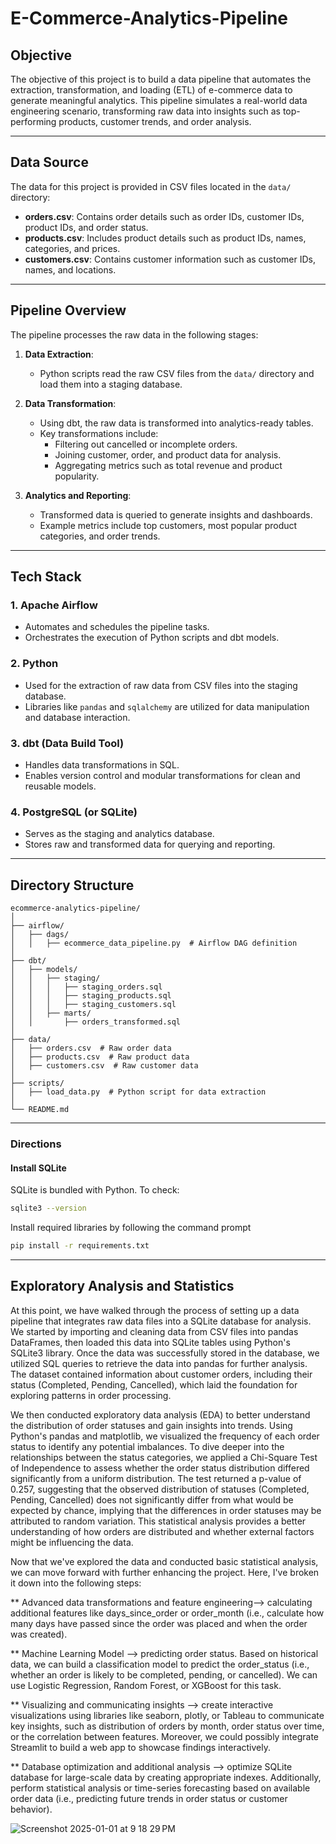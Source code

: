 # E-Commerce-Analytics-Pipeline


## Objective
The objective of this project is to build a data pipeline that automates the extraction, transformation, and loading (ETL) of e-commerce data to generate meaningful analytics. This pipeline simulates a real-world data engineering scenario, transforming raw data into insights such as top-performing products, customer trends, and order analysis.

---

## Data Source
The data for this project is provided in CSV files located in the `data/` directory:
- **orders.csv**: Contains order details such as order IDs, customer IDs, product IDs, and order status.
- **products.csv**: Includes product details such as product IDs, names, categories, and prices.
- **customers.csv**: Contains customer information such as customer IDs, names, and locations.

---

## Pipeline Overview
The pipeline processes the raw data in the following stages:

1. **Data Extraction**:  
   - Python scripts read the raw CSV files from the `data/` directory and load them into a staging database.

2. **Data Transformation**:  
   - Using dbt, the raw data is transformed into analytics-ready tables.  
   - Key transformations include:
     - Filtering out cancelled or incomplete orders.
     - Joining customer, order, and product data for analysis.
     - Aggregating metrics such as total revenue and product popularity.

3. **Analytics and Reporting**:  
   - Transformed data is queried to generate insights and dashboards.
   - Example metrics include top customers, most popular product categories, and order trends.

---

## Tech Stack

### 1. Apache Airflow  
- Automates and schedules the pipeline tasks.  
- Orchestrates the execution of Python scripts and dbt models.

### 2. Python  
- Used for the extraction of raw data from CSV files into the staging database.  
- Libraries like `pandas` and `sqlalchemy` are utilized for data manipulation and database interaction.

### 3. dbt (Data Build Tool)  
- Handles data transformations in SQL.  
- Enables version control and modular transformations for clean and reusable models.

### 4. PostgreSQL (or SQLite)  
- Serves as the staging and analytics database.  
- Stores raw and transformed data for querying and reporting.

---

## Directory Structure

```plaintext
ecommerce-analytics-pipeline/
│
├── airflow/
│   ├── dags/
│   │   ├── ecommerce_data_pipeline.py  # Airflow DAG definition
│
├── dbt/
│   ├── models/
│   │   ├── staging/
│   │   │   ├── staging_orders.sql
│   │   │   ├── staging_products.sql
│   │   │   ├── staging_customers.sql
│   │   ├── marts/
│   │       ├── orders_transformed.sql
│
├── data/
│   ├── orders.csv  # Raw order data
│   ├── products.csv  # Raw product data
│   ├── customers.csv  # Raw customer data
│
├── scripts/
│   ├── load_data.py  # Python script for data extraction
│
└── README.md
```

---

### Directions

#### Install SQLite

SQLite is bundled with Python. To check:

```bash
sqlite3 --version
```

Install required libraries by following the command prompt
```bash
pip install -r requirements.txt

```

--- 
## Exploratory Analysis and Statistics

At this point, we have walked through the process of setting up a data pipeline that integrates raw data files into a SQLite database for analysis. We started by importing and cleaning data from CSV files into pandas DataFrames, then loaded this data into SQLite tables using Python's SQLite3 library. Once the data was successfully stored in the database, we utilized SQL queries to retrieve the data into pandas for further analysis. The dataset contained information about customer orders, including their status (Completed, Pending, Cancelled), which laid the foundation for exploring patterns in order processing.

We then conducted exploratory data analysis (EDA) to better understand the distribution of order statuses and gain insights into trends. Using Python's pandas and matplotlib, we visualized the frequency of each order status to identify any potential imbalances. To dive deeper into the relationships between the status categories, we applied a Chi-Square Test of Independence to assess whether the order status distribution differed significantly from a uniform distribution. The test returned a p-value of 0.257, suggesting that the observed distribution of statuses (Completed, Pending, Cancelled) does not significantly differ from what would be expected by chance, implying that the differences in order statuses may be attributed to random variation. This statistical analysis provides a better understanding of how orders are distributed and whether external factors might be influencing the data.

Now that we've explored the data and conducted basic statistical analysis, we can move forward with further enhancing the project. Here, I've broken it down into the following steps:

** Advanced data transformations and feature engineering--> calculating additional features like days_since_order or order_month (i.e., calculate how many days have passed since the order was placed and when the order was created). 

** Machine Learning Model --> predicting order status. Based on historical data, we can build a classification model to predict the order_status (i.e., whether an order is likely to be completed, pending, or cancelled). We can use Logistic Regression, Random Forest, or XGBoost for this task.

** Visualizing and communicating insights --> create interactive visualizations using libraries like seaborn, plotly, or Tableau to communicate key insights, such as distribution of orders by month, order status over time, or the correlation between features. Moreover, we could possibly integrate Streamlit to build a web app to showcase findings interactively.

** Database optimization and additional analysis --> optimize SQLite database for large-scale data by creating appropriate indexes. Additionally, perform statistical analysis or time-series forecasting based on available order data (i.e., predicting future trends in order status or customer behavior). 


![Screenshot 2025-01-01 at 9 18 29 PM](https://github.com/user-attachments/assets/b20a0c28-5b49-49d8-a79d-9088ecd0455f)

